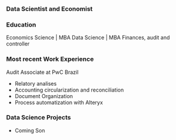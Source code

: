 ### Data Scientist and Economist

### Education
Economics Science | MBA Data Science | MBA Finances, audit and controller

### Most recent Work Experience
Audit Associate at PwC Brazil
  - Relatory analises
  - Accounting circularization and reconciliation
  - Document Organization
  - Process automatization with Alteryx

### Data Science Projects
  - Coming Son

